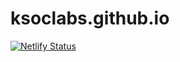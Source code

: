 # ksoclabs.github.io

[![Netlify Status](https://api.netlify.com/api/v1/badges/56f17871-a202-400e-a2e8-193b64a453ff/deploy-status)](https://app.netlify.com/sites/sad-montalcini-e24928/deploys)
